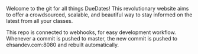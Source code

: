 Welcome to the git for all things DueDates! This revolutionary website aims to offer a crowdsourced, scalable, and beautiful way to stay informed on the latest from all your classes. 

This repo is connected to webhooks, for easy development workflow. Whenever a commit is pushed to master, the new commit  is pushed to ehsandev.com:8080 and rebuilt automatically. 
